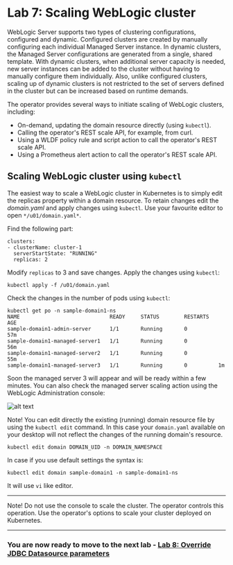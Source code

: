 # Lab 7: Scaling WebLogic cluster  #

WebLogic Server supports two types of clustering configurations, configured and dynamic. Configured clusters are created by manually configuring each individual Managed Server instance. In dynamic clusters, the Managed Server configurations are generated from a single, shared template.  With dynamic clusters, when additional server capacity is needed, new server instances can be added to the cluster without having to manually configure them individually. Also, unlike configured clusters, scaling up of dynamic clusters is not restricted to the set of servers defined in the cluster but can be increased based on runtime demands.

The operator provides several ways to initiate scaling of WebLogic clusters, including:

- On-demand, updating the domain resource directly (using `kubectl`).
- Calling the operator's REST scale API, for example, from curl.
- Using a WLDF policy rule and script action to call the operator's REST scale API.
- Using a Prometheus alert action to call the operator's REST scale API.

## Scaling WebLogic cluster using `kubectl`  ##

The easiest way to scale a WebLogic cluster in Kubernetes is to simply edit the replicas property within a domain resource.  To retain changes edit the *domain.yaml* and apply changes using `kubectl`. Use your favourite editor to open `*/u01/domain.yaml*`.

Find the following part:
```
clusters:
- clusterName: cluster-1
  serverStartState: "RUNNING"
  replicas: 2
```
Modify `replicas` to 3 and save changes. Apply the changes using `kubectl`:
```
kubectl apply -f /u01/domain.yaml
```
Check the changes in the number of pods using `kubectl`:
```
kubectl get po -n sample-domain1-ns
NAME                             READY     STATUS        RESTARTS   AGE
sample-domain1-admin-server      1/1       Running       0          57m
sample-domain1-managed-server1   1/1       Running       0          56m
sample-domain1-managed-server2   1/1       Running       0          55m
sample-domain1-managed-server3   1/1       Running       0          1m
```

Soon the managed server 3 will appear and will be ready within a few minutes. You can also check the managed server scaling action using the WebLogic Administration console:

![alt text](images/scaling/check.on.console.png)

Note! You can edit directly the existing (running) domain resource file by using the `kubectl edit` command. In this case your `domain.yaml` available on your desktop will not reflect the changes of the running domain's resource.
```
kubectl edit domain DOMAIN_UID -n DOMAIN_NAMESPACE
```
In case if you use default settings the syntax is:
```
kubectl edit domain sample-domain1 -n sample-domain1-ns
```
It will use `vi` like editor.

---
Note! Do not use the console to scale the cluster. The operator controls this operation. Use the operator's options to scale your cluster deployed on Kubernetes.

---

### You are now ready to move to the next lab - [Lab 8: Override JDBC Datasource parameters](override.jdbc.md) ###
